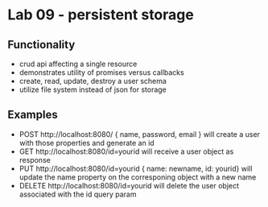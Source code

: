 # Lab 09 - persistent storage

## Functionality
- crud api affecting a single resource
- demonstrates utility of promises versus callbacks
- create, read, update, destroy a user schema
- utilize file system instead of json for storage

## Examples
- POST http://localhost:8080/ { name, password, email } will create a user with those properties and generate an id
- GET http://localhost:8080/id=yourid will receive a user object as response
- PUT http://localhost:8080/id=yourid { name: newname, id: yourid} will update the name property on the corresponing object with a new name
- DELETE http://localhost:8080/id=yourid will delete the user object associated with the id query param

